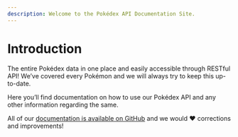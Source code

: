 ```yaml
---
description: Welcome to the Pokédex API Documentation Site.
---
```


# Introduction

The entire Pokédex data in one place and easily accessible through RESTful API! We’ve covered every Pokémon and we will always try to keep this up-to-date.

Here you’ll find documentation on how to use our Pokédex API and any other information regarding the same.

All of our [documentation is available on GitHub](https://github.com/PokeDevs/pokedex-api-docs) and we would  ❤ corrections and improvements!

